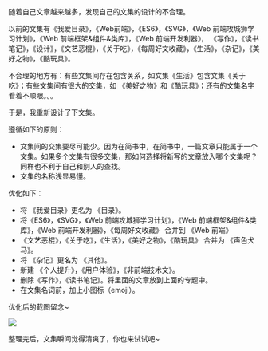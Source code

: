 随着自己文章越来越多，发现自己的文集的设计的不合理。

以前的文集有《我爱目录》，《Web前端》，《ES6》，《SVG》，《Web 前端攻城狮学习计划》，《Web 前端框架&组件&类库》，《Web 前端开发利器》， 《写作》，《读书笔记》，《设计》，《文艺恶棍》，《关于吃》，《每周好文收藏》，《生活》，《杂记》，《美好之物》，《酷玩具》。

不合理的地方有：有些文集间存在包含关系，如文集《生活》包含文集《关于吃》；有些文集间有很大的交集，如 《美好之物》和《酷玩具》；还有的文集名字看着不顺眼。。。

于是，我重新设计了下文集。

遵循如下的原则：
* 文集间的交集要尽可能少。因为在简书中，在简书中，一篇文章只能属于一个文集。如果多个文集有很多交集，那如何选择将新写的文章放入哪个文集呢？同样也不利于自己和别人的查找。
* 文集的名称浅显易懂。

优化如下：
* 将 《我爱目录》更名为 《目录》。
* 将《ES6》，《SVG》，《Web 前端攻城狮学习计划》，《Web 前端框架&组件&类库》，《Web 前端开发利器》，《每周好文收藏》 合并到 《Web 前端》
* 《文艺恶棍》，《关于吃》，《生活》，《美好之物》，《酷玩具》 合并为 《声色犬马》。
* 将 《杂记》更名为 《其他》。
* 新建 《个人提升》，《用户体验》，《非前端技术文》。
* 删除《写作》，《读书笔记》。将里面的文章放到上面的专题中。
* 在文集名词前，加上小图标（emoji）。

优化后的截图留念~

![](http://upload-images.jianshu.io/upload_images/16777-e30eed940010adc2.png?imageMogr2/auto-orient/strip%7CimageView2/2/w/1240)

整理完后，文集瞬间觉得清爽了，你也来试试吧~
